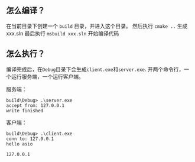 
## 怎么编译？

在当前目录下创建一个 `build` 目录，并进入这个目录。
然后执行 `cmake ..` 生成 xxx.sln
最后执行 `msbuild xxx.sln` 开始编译代码

## 怎么执行？

编译完成后，在`Debug`目录下会生成`client.exe`和`server.exe`.
开两个命令行，一个运行服务端，一个运行客户端。

服务端：
```Shell
build\Debug> .\server.exe
accept from: 127.0.0.1
write finished
```

客户端：
```
build\Debug> .\client.exe
conn to: 127.0.0.1
hello asio

127.0.0.1
```
